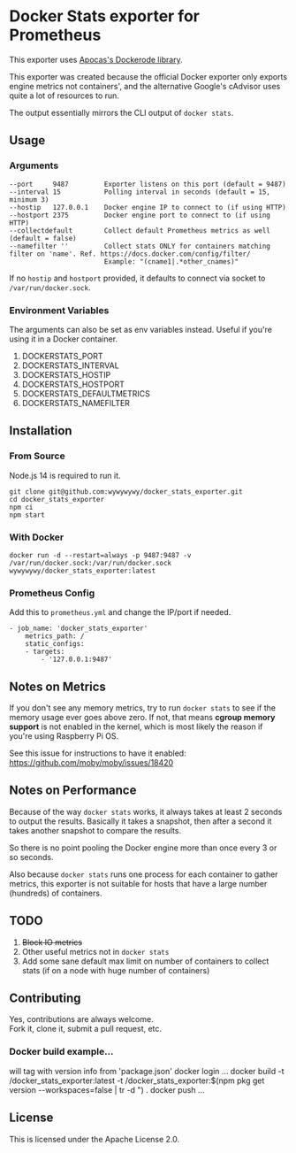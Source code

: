 # Docker Stats exporter for Prometheus

This exporter uses [Apocas's Dockerode library](https://github.com/apocas/dockerode).

This exporter was created because the official Docker exporter only exports engine metrics not containers', and the alternative Google's cAdvisor uses quite a lot of resources to run.

The output essentially mirrors the CLI output of `docker stats`.

## Usage

### Arguments

    --port     9487         Exporter listens on this port (default = 9487)
    --interval 15           Polling interval in seconds (default = 15, minimum 3)
    --hostip   127.0.0.1    Docker engine IP to connect to (if using HTTP)
    --hostport 2375         Docker engine port to connect to (if using HTTP)
    --collectdefault        Collect default Prometheus metrics as well (default = false)
    --namefilter ''         Collect stats ONLY for containers matching filter on 'name'. Ref. https://docs.docker.com/config/filter/
                            Example: "(cname1|.*other_cnames)"

If no `hostip` and `hostport` provided, it defaults to connect via socket to `/var/run/docker.sock`.

### Environment Variables

The arguments can also be set as env variables instead. Useful if you're using it in a Docker container.

1. DOCKERSTATS_PORT
1. DOCKERSTATS_INTERVAL
1. DOCKERSTATS_HOSTIP
1. DOCKERSTATS_HOSTPORT
1. DOCKERSTATS_DEFAULTMETRICS
1. DOCKERSTATS_NAMEFILTER

## Installation

### From Source

Node.js 14 is required to run it.

    git clone git@github.com:wywywywy/docker_stats_exporter.git
    cd docker_stats_exporter
    npm ci
    npm start

### With Docker

    docker run -d --restart=always -p 9487:9487 -v /var/run/docker.sock:/var/run/docker.sock wywywywy/docker_stats_exporter:latest

### Prometheus Config

Add this to `prometheus.yml` and change the IP/port if needed.

    - job_name: 'docker_stats_exporter'
        metrics_path: /
        static_configs:
        - targets:
            - '127.0.0.1:9487'

## Notes on Metrics

If you don't see any memory metrics, try to run `docker stats` to see if the memory usage ever goes above zero. If not, that means **cgroup memory support** is not enabled in the kernel, which is most likely the reason if you're using Raspberry Pi OS.

See this issue for instructions to have it enabled: https://github.com/moby/moby/issues/18420

## Notes on Performance

Because of the way `docker stats` works, it always takes at least 2 seconds to output the results.  Basically it takes a snapshot, then after a second it takes another snapshot to compare the results.

So there is no point pooling the Docker engine more than once every 3 or so seconds.

Also because `docker stats` runs one process for each container to gather metrics, this exporter is not suitable for hosts that have a large number (hundreds) of containers.

## TODO

1. ~~Block IO metrics~~
2. Other useful metrics not in `docker stats`
3. Add some sane default max limit on number of containers to collect stats (if on a node with huge number of containers)

## Contributing

Yes, contributions are always welcome.  
Fork it, clone it, submit a pull request, etc.

### Docker build example...
will tag with version info from 'package.json'
docker login ...
docker build -t <user>/docker_stats_exporter:latest -t <user>/docker_stats_exporter:$(npm pkg get version --workspaces=false | tr -d \") .
docker push ...

## License

This is licensed under the Apache License 2.0.
